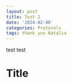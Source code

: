 ```yaml
---
layout: post
title: Test 2
date: '2024-02-06'
categories: Protocols
tags: thank you Natalia
---
```


test test

# Title

